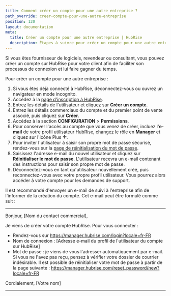 ```yaml
---
title: Comment créer un compte pour une autre entreprise ?
path_override: creer-compte-pour-une-autre-entreprise
position: 120
layout: documentation
meta:
  title: Créer un compte pour une autre entreprise | HubRise
  description: Étapes à suivre pour créer un compte pour une autre entreprise que la vôtre sur HubRise. Aidez vos clients à connecter votre application à leur compte HubRise.
---
```


Si vous êtes fournisseur de logiciels, revendeur ou consultant, vous pouvez créer un compte sur HubRise pour votre client afin de faciliter son processus de connexion et lui faire gagner du temps.

Pour créer un compte pour une autre entreprise :

1. Si vous êtes déjà connecté à HubRise, déconnectez-vous ou ouvrez un navigateur en mode incognito.
1. Accédez à la [page d'inscription à HubRise](https://manager.hubrise.com/signup?locale=fr-FR).
1. Entrez les détails de l'utilisateur et cliquez sur **Créer un compte**.
1. Entrez les détails commerciaux du compte et du premier point de vente associé, puis cliquez sur **Créer**.
1. Accédez à la section **CONFIGURATION** > **Permissions**.
1. Pour conserver l'accès au compte que vous venez de créer, incluez l'**e-mail** de votre profil utilisateur HubRise, changez le rôle en **Manager** et cliquez sur l'icône Plus <InlineImage width="13" height="13">![Icône Plus](../../images/059-add-icon.png)</InlineImage>.
1. Pour inviter l'utilisateur à saisir son propre mot de passe sécurisé, rendez-vous sur la [page de réinitialisation du mot de passe](https://manager.hubrise.com/reset_password/new?locale=fr-FR).
1. Saisissez l'adresse e-mail du nouvel utilisateur et cliquez sur **Réinitialiser le mot de passe**. L'utilisateur recevra un e-mail contenant des instructions pour saisir son propre mot de passe.
1. Déconnectez-vous en tant qu'utilisateur nouvellement créé, puis reconnectez-vous avec votre propre profil utilisateur. Vous pourrez alors accéder à votre compte pour les demandes de support.

Il est recommandé d'envoyer un e-mail de suivi à l'entreprise afin de l'informer de la création du compte. Cet e-mail peut être formulé comme suit :

---

Bonjour, [Nom du contact commercial],

Je viens de créer votre compte HubRise. Pour vous connecter :

- Rendez-vous sur https://manager.hubrise.com/login?locale=fr-FR
- Nom de connexion : [Adresse e-mail du profil de l'utilisateur du compte sur HubRise]
- Mot de passe : je viens de vous l'adresser automatiquement par e-mail. Si vous ne l'avez pas reçu, pensez à vérifier votre dossier de courrier indésirable. Il est possible de réinitialiser votre mot de passe à partir de la page suivante : https://manager.hubrise.com/reset_password/new?locale=fr-FR

Cordialement, [Votre nom]

---

